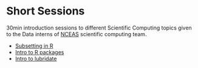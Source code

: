 # Short Sessions

30min introduction sessions to different Scientific Computing topics given to the Data interns of [NCEAS](https://www.nceas.ucsb.edu/) scientific computing team.


- [Subsetting in R](https://brunj7.github.io/short-sessions/subsetting-short.html)
- [Intro to R packages](https://github.com/isteves/r-pkg-intro)
- [Intro to lubridate](https://github.com/brunj7/lubridate_examples)


